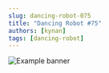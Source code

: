 ```yaml
---
slug: dancing-robot-075
title: "Dancing Robot #75"
authors: [kynan]
tags: [dancing-robot]
---
```


![Example banner](/img/stories/dancing-robot/075.png)
